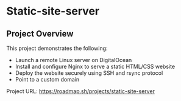 # Static-site-server
## Project Overview
This project demonstrates the following:
* Launch a remote Linux server on DigitalOcean
* Install and configure Nginx to serve a static HTML/CSS website
* Deploy the website securely using SSH and rsync protocol
* Point to a custom domain


Project URL: https://roadmap.sh/projects/static-site-server
